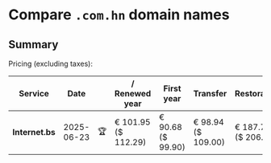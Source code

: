 # Compare `.com.hn` domain names

## Summary

Pricing (excluding taxes):

| Service | Date |  | / Renewed year | First year | Transfer | Restoration |
|--|--|--|--|--|--|--|
| **Internet.bs** | 2025-06-23 | 🏆 | € 101.95<br>($ 112.29) | € 90.68<br>($ 99.90) | € 98.94<br>($ 109.00) | € 187.75<br>($ 206.79) |
